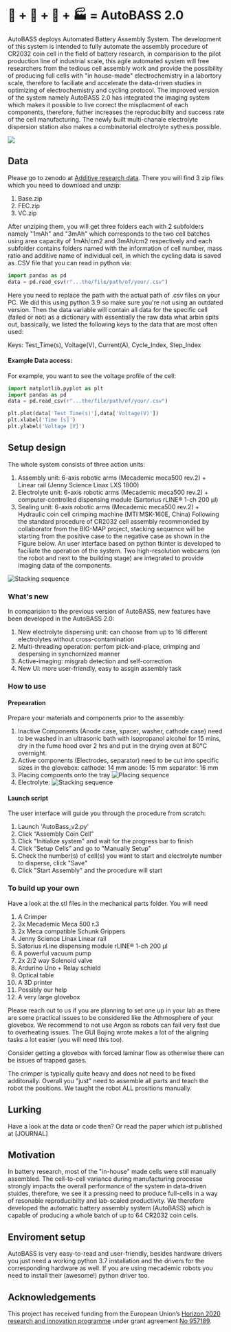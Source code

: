 # :battery: + :robot: + 🧠 + 🏭 = AutoBASS 2.0
AutoBASS deploys Automated Battery Assembly System. The development of this system is intended to fully automate the assembly procedure of CR2032 coin cell in the field of battery research, in comparision to the pilot production line of industrial scale, this agile automated system will free researchers from the tedious cell assembly work and provide the possibility of producing full cells with "in house-made" electrochemistry in a labortory scale, therefore to faciliate and accelerate the data-driven studies in optimizing of electrochemistry and cycling protocol. The improved version of the system namely AutoBASS 2.0 has integrated the imaging system which makes it possible to live correct the misplacment of each components, therefore, futher increases the reproducibilty and success rate of the cell manufacturing. The newly built multi-chanale electrolyte dispersion station also makes a combinatorial electrolyte sythesis possible.

![](AutoBASS_2_overview_no_text.png)

## Data
Please go to zenodo at [Additive research data](https://zenodo.org/records/11060629). There you will find 3 zip files which you need to download and unzip:
1. Base.zip
2. FEC.zip
3. VC.zip

After unziping them, you will get three folders each with 2 subfolders namely "1mAh" and "3mAh" which corresponds to the two cell batches using area capacity of 1mAh/cm2 and 3mAh/cm2 respectively and each subfolder contains folders named with the information of cell number, mass ratio and additive name of individual cell, in which the cycling data is saved as .CSV  file that you can read in python via:
```python
import pandas as pd
data = pd.read_csv(r"...the/file/path/of/your/.csv")
```
Here you need to replace the path with the actual path of .csv files on your PC. We did this using python 3.9 so make sure you're not using an outdated version.
Then the data variable will contain all data for the specific cell (failed or not) as a dictionary with essentially the raw data what arbin spits out, bassically, we listed the following keys to the data that are most often used:

Keys: Test_Time(s), Voltage(V), Current(A), Cycle_Index, Step_Index

#### Example Data access:

For example, you want to see the voltage profile of the cell:

```python
import matplotlib.pyplot as plt
import pandas as pd
data = pd.read_csv(r"...the/file/path/of/your/.csv")

plt.plot(data['Test_Time(s)'],data['Voltage(V)'])
plt.xlabel('Time [s]')
plt.ylabel('Voltage [V]')
```

## Setup design
The whole system consists of three action units:
1. Assembly unit: 6-axis robotic arms (Mecademic meca500 rev.2) + Linear rail (Jenny Science Linax LXS 1800)
2. Electrolyte unit: 6-axis robotic arms (Mecademic meca500 rev.2) + computer-controlled dispensing module (Sartorius rLINE® 1-ch 200 µl)
3. Sealing unit: 6-axis robotic arms (Mecademic meca500 rev.2) + Hydraulic coin cell crimping machine (MTI MSK-160E, China)
Following the standard procedure of CR2032 cell assembly recommonded by collaborator from the BIG-MAP project, stacking sequence will be starting from the positive case to the negative case as shown in the Figure below. An user interface based on python tkinter is developed to faciliate the operation of the system. Two high-resolution webcams (on the robot and next to the building stage) are integrated to provide imaging data of the components.

![Stacking sequence](AutoBASS_2_overview_no_text.png)

### What's new
In comparision to the previous version of AutoBASS, new features have been developed in the AutoBASS 2.0:
1. New electrolyte dispersing unit: can choose from up to 16 different electrolytes without cross-contamination
2. Multi-threading operation: perfom pick-and-place, crimping and despersing in synchornized manner
3. Active-imaging: misgrab detection and self-correction
4. New UI: more user-friendly, easy to assgin assembly task

### How to use
#### Prepearation
Prepare your materials and components prior to the assembly:
1. Inactive Components (Anode case, spacer, washer, cathode case) need to be washed in an ultrasonic bath with isopropanol alcohol for 15 mins, dry in the fume hood over 2 hrs and put in the drying oven at 80°C overnight.
2. Active components (Electrodes, separator) need to be cut into specific sizes in the glovebox:
   cathode: 14 mm
   anode: 15 mm
   separator: 16 mm
3. Placing compoents onto the tray
![Placing sequence](AutoBASS_2_overview_no_text.png)
4. Electrolyte:
![Stacking sequence](AutoBASS_2_overview_no_text.png)

#### Launch script
The user interface will guide you through the procedure from scratch:

1. Launch 'AutoBass_v2.py'
2. Click “Assembly Coin Cell”
3. Click "Initialize system" and wait for the progress bar to finish
4. Click “Setup Cells” and go to "Manually Setup"
5. Check the number(s) of cell(s) you want to start and electrolyte number to disperse, click "Save"
6. Click "Start Assembly" and the procedure will start

### To build up your own
Have a look at the stl files in the mechanical parts folder.
You will need
1. A Crimper
2. 3x Mecademic Meca 500 r.3
3. 2x Meca compatible Schunk Grippers
4. Jenny Science Linax Linear rail
5. Satorius rLine dispensing module rLINE® 1-ch 200 µl
6. A powerful vacuum pump
7. 2x 2/2 way Solenoid valve
8. Ardurino Uno + Relay schield
9. Optical table
10. A 3D printer
11. Possibly our help
12. A very large glovebox

Please reach out to us if you are planning to set one up in your lab as there are some practical issues to be considered like the Athmosphere of your glovebox. We recommend to not use Argon as robots can fail very fast due to overheating issues. The GUI Bojing wrote makes a lot of the aligning tasks a lot easier (you will need this too).

Consider getting a glovebox with forced laminar flow as otherwise there can be issues of trapped gases.

The crimper is typically quite heavy and does not need to be fixed additonally. Overall you "just" need to assemble all parts and teach the robot the positions. We taught the robot ALL prositions manually.


## Lurking
Have a look at the data or code then? Or read the paper which ist published at [JOURNAL]

## Motivation
In battery research, most of the "in-house" made cells were still manually assembled. The cell-to-cell variance during manufacturing processe strongly impacts the overall performance of the system in data-driven stuides, therefore, we see it a pressing need to produce full-cells in a way of resonable reproducibilty and lab-scaled productivity. We therefore developed the automatic battery assembly system (AutoBASS) which is capable of producing a whole batch of up to 64 CR2032 coin cells.

## Enviroment setup
AutoBASS is very easy-to-read and user-friendly,  besides hardware drivers you just need a working python 3.7 installation and the drivers for the corresponding hardware as well. If you are using mecademic robots you need to install their (awesome!) python driver too.


## Acknowledgements

This project has received funding from the European Union’s [Horizon 2020 research and innovation programme](https://ec.europa.eu/programmes/horizon2020/en) under grant agreement [No 957189](https://cordis.europa.eu/project/id/957189).
